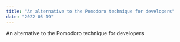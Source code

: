 ```yaml
---
title: "An alternative to the Pomodoro technique for developers"
date: "2022-05-19"
---
```


An alternative to the Pomodoro technique for developers
